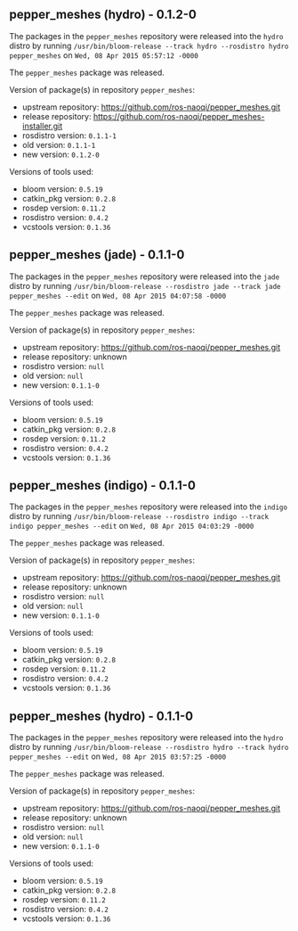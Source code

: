 ## pepper_meshes (hydro) - 0.1.2-0

The packages in the `pepper_meshes` repository were released into the `hydro` distro by running `/usr/bin/bloom-release --track hydro --rosdistro hydro pepper_meshes` on `Wed, 08 Apr 2015 05:57:12 -0000`

The `pepper_meshes` package was released.

Version of package(s) in repository `pepper_meshes`:
- upstream repository: https://github.com/ros-naoqi/pepper_meshes.git
- release repository: https://github.com/ros-naoqi/pepper_meshes-installer.git
- rosdistro version: `0.1.1-1`
- old version: `0.1.1-1`
- new version: `0.1.2-0`

Versions of tools used:
- bloom version: `0.5.19`
- catkin_pkg version: `0.2.8`
- rosdep version: `0.11.2`
- rosdistro version: `0.4.2`
- vcstools version: `0.1.36`


## pepper_meshes (jade) - 0.1.1-0

The packages in the `pepper_meshes` repository were released into the `jade` distro by running `/usr/bin/bloom-release --rosdistro jade --track jade pepper_meshes --edit` on `Wed, 08 Apr 2015 04:07:58 -0000`

The `pepper_meshes` package was released.

Version of package(s) in repository `pepper_meshes`:
- upstream repository: https://github.com/ros-naoqi/pepper_meshes.git
- release repository: unknown
- rosdistro version: `null`
- old version: `null`
- new version: `0.1.1-0`

Versions of tools used:
- bloom version: `0.5.19`
- catkin_pkg version: `0.2.8`
- rosdep version: `0.11.2`
- rosdistro version: `0.4.2`
- vcstools version: `0.1.36`


## pepper_meshes (indigo) - 0.1.1-0

The packages in the `pepper_meshes` repository were released into the `indigo` distro by running `/usr/bin/bloom-release --rosdistro indigo --track indigo pepper_meshes --edit` on `Wed, 08 Apr 2015 04:03:29 -0000`

The `pepper_meshes` package was released.

Version of package(s) in repository `pepper_meshes`:
- upstream repository: https://github.com/ros-naoqi/pepper_meshes.git
- release repository: unknown
- rosdistro version: `null`
- old version: `null`
- new version: `0.1.1-0`

Versions of tools used:
- bloom version: `0.5.19`
- catkin_pkg version: `0.2.8`
- rosdep version: `0.11.2`
- rosdistro version: `0.4.2`
- vcstools version: `0.1.36`


## pepper_meshes (hydro) - 0.1.1-0

The packages in the `pepper_meshes` repository were released into the `hydro` distro by running `/usr/bin/bloom-release --rosdistro hydro --track hydro pepper_meshes --edit` on `Wed, 08 Apr 2015 03:57:25 -0000`

The `pepper_meshes` package was released.

Version of package(s) in repository `pepper_meshes`:
- upstream repository: https://github.com/ros-naoqi/pepper_meshes.git
- release repository: unknown
- rosdistro version: `null`
- old version: `null`
- new version: `0.1.1-0`

Versions of tools used:
- bloom version: `0.5.19`
- catkin_pkg version: `0.2.8`
- rosdep version: `0.11.2`
- rosdistro version: `0.4.2`
- vcstools version: `0.1.36`


